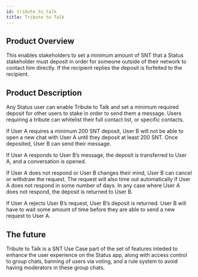 ```yaml
---
id: tribute_to_talk
title: Tribute to Talk
---
```


## Product Overview
This enables stakeholders to set a minimum amount of SNT that a Status stakeholder must deposit in order for someone outside of their network to contact him directly. If the recipient replies the deposit is forfeited to the recipient.

## Product Description
Any Status user can enable Tribute to Talk and set a minimum required deposit for other users to stake in order to send them a message. Users requiring a tribute can whitelist their full contact list, or specific contacts.

If User A requires a minimum 200 SNT deposit, User B will not be able to open a new chat with User A until they deposit at least 200 SNT. Once deposited, User B can send their message.

If User A responds to User B’s message, the deposit is transferred to User A, and a conversation is opened.

If User A does not respond or User B changes their mind, User B can cancel or withdraw the request. The request will also time out automatically if User A does not respond in some number of days. In any case where User A does not respond, the deposit is returned to User B.

If User A rejects User B’s request, User B’s deposit is returned. User B will have to wait some amount of time before they are able to send a new request to User A.

## The future

Tribute to Talk is a SNT Use Case part of the set of features inteded to enhance the user experience on the Status app, along with access control to group chats, banning of users via voting, and a rule system to avoid having moderators in these group chats.
